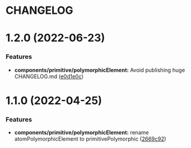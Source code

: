 # CHANGELOG

# 1.2.0 (2022-06-23)


### Features

* **components/primitive/polymorphicElement:** Avoid publishing huge CHANGELOG.md ([e0d1e0c](https://github.com/SUI-Components/sui-components/commit/e0d1e0c4688bd66c704e5a2091e0f34feb02a54a))



# 1.1.0 (2022-04-25)


### Features

* **components/primitive/polymorphicElement:** rename atomPolymorphicElement to primitivePolymorphic ([2669c92](https://github.com/SUI-Components/sui-components/commit/2669c926398c49a05c327665cc51058a7536d9ae))



